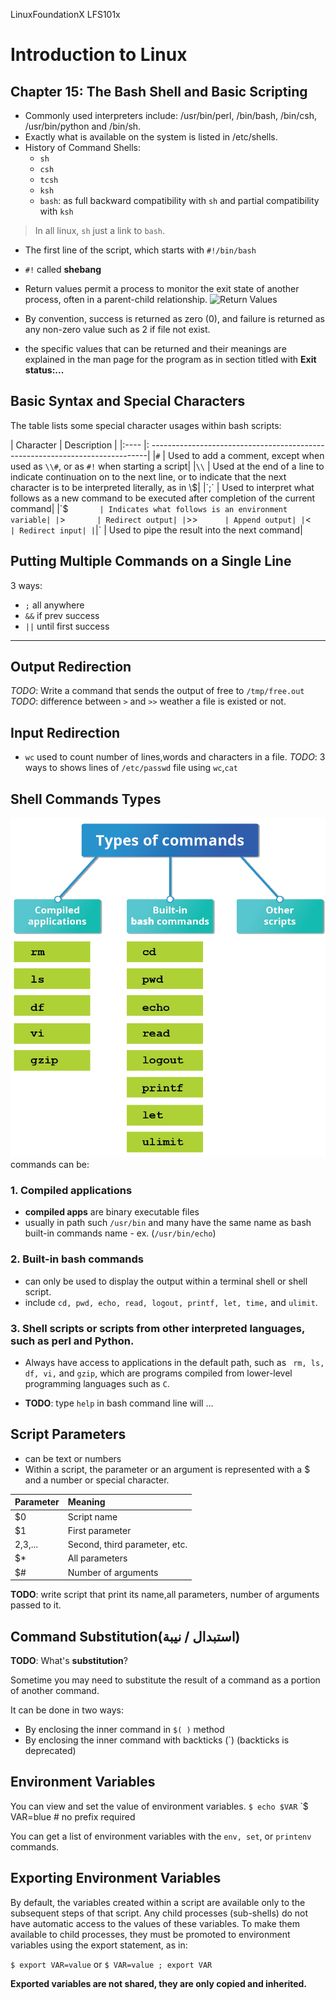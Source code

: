 LinuxFoundationX LFS101x
# Introduction to Linux


## Chapter 15: The Bash Shell and Basic Scripting

- Commonly used interpreters include: /usr/bin/perl, /bin/bash, /bin/csh, /usr/bin/python and /bin/sh.
- Exactly what is available on the system is listed in /etc/shells. 
- History of Command Shells:
	- `sh`
	- `csh`
	- `tcsh`
	- `ksh`
	- `bash`: as full backward compatibility with `sh` and partial compatibility with `ksh`

> In all linux, `sh` just a link to `bash`.


- The first line of the script, which starts with `#!/bin/bash`
- `#!` called __shebang__

- Return values permit a process to monitor the exit state of another process, often in a parent-child relationship.
![Return Values](/img14.png)

- By convention, success is returned as zero (0), and failure is returned as any non-zero value such as 2 if file not exist.
- the specific values that can be returned and their meanings are explained in the man page for the program as in section titled with **Exit status:...**

## Basic Syntax and Special Characters

The table lists some special character usages within bash scripts:

| Character	| Description |
|:---- |: -----------------------------------------------------------------------------|
|`#`	   | Used to add a comment, except when used as `\\#`, or as `#!` when starting a script|
|`\\`	   | Used at the end of a line to indicate continuation on to the next line, or to indicate that the next character is to be interpreted literally, as in \\$|
|`;`	   | Used to interpret what follows as a new command to be executed after completion of the current command|
|`$`	   | Indicates what follows is an environment variable|
|`>`	   | Redirect output|
|`>>`	   | Append output|
|`<`	   | Redirect input|
|`|`	   | Used to pipe the result into the next command|

## Putting Multiple Commands on a Single Line

3 ways:
- `;`  all anywhere
- `&&` if prev success 
- `||` until first success

-----

## Output Redirection

*TODO*: Write a command that sends the output of free to `/tmp/free.out`
*TODO*: difference between `>` and `>>` weather a file is existed or not.

## Input Redirection

- `wc` used to count number of lines,words and characters in a file.
*TODO*: 3 ways to shows lines of `/etc/passwd` file using `wc`,`cat`

## Shell Commands Types

![Built-in bash commands](../images/img15.png)
commands can be: 

### 1. Compiled applications

- **compiled apps** are binary executable files
- usually in path such `/usr/bin` and many have the same name as bash built-in commands name - ex. (`/usr/bin/echo`)
### 2. Built-in bash commands
- can only be used to display the output within a terminal shell or shell script.
- include `cd, pwd, echo, read, logout, printf, let, time,` and `ulimit`.
### 3. Shell scripts or scripts from other interpreted languages, such as perl and Python.
- Always have access to applications in the default path, such as
 ` rm, ls, df, vi,` and `gzip`, which are programs compiled from lower-level
  programming languages such as `C`.

- **TODO**: type `help` in bash command line will ...

## Script Parameters

- can be text or numbers
- Within a script, the parameter or an argument is represented with a $ and
  a number or special character.

| Parameter | Meaning |
|:-------- |:--------------|
|$0 	   |Script name|
|$1 	   |First parameter|
|$2,$3,... |Second, third parameter, etc.|
|$* 	   |All parameters|
|$# 	   |Number of arguments|

**TODO**: write script that print its name,all parameters, number of arguments passed to it.

## Command Substitution(استبدال / نيبة)

**TODO**: What's **substitution**?

Sometime you may need to substitute the result of a command as a portion of another command. 

It can be done in two ways:

 - By enclosing the inner command in `$( )` method
 - By enclosing the inner command with backticks (\`) (backticks is deprecated)

## Environment Variables

You can view and set the value of environment variables.
`$ echo $VAR`
`$ VAR=blue # no prefix required

You can get a list of environment variables with the `env, set`, or `printenv` commands.

## Exporting Environment Variables

By default, the variables created within a script are available only to the subsequent steps of that script. Any child processes (sub-shells) do not have automatic access to the values of these variables. To make them available to child processes, they must be promoted to environment variables using the export statement, as in:

`$ export VAR=value`
or
`$ VAR=value ; export VAR`

**Exported variables are not shared, they are only copied and inherited.**




